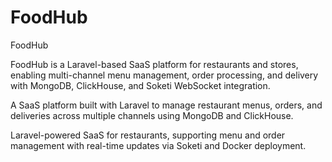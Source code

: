# FoodHub
FoodHub

FoodHub is a Laravel-based SaaS platform for restaurants and stores, enabling multi-channel menu management, order processing, and delivery with MongoDB, ClickHouse, and Soketi WebSocket integration.

A SaaS platform built with Laravel to manage restaurant menus, orders, and deliveries across multiple channels using MongoDB and ClickHouse.

Laravel-powered SaaS for restaurants, supporting menu and order management with real-time updates via Soketi and Docker deployment.
